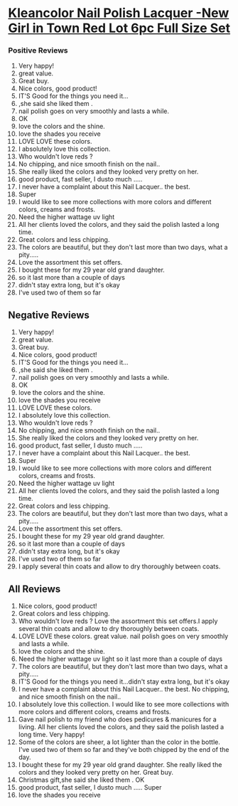 # [Kleancolor Nail Polish Lacquer -New Girl in Town Red Lot 6pc Full Size Set](https://products.checkmycream.com/products/Kleancolor-Nail-Polish-Lacquer-New-Girl-in-Town-Red-Lot-6pc-Full-Size-Set.html)

### Positive Reviews

<ol>
      <li>Very happy!</li>
      <li>great value.</li>
      <li>Great buy.</li>
      <li>Nice colors, good product!</li>
      <li>IT&#x27;S Good for the things you need it...</li>
      <li>,she said she liked them .</li>
      <li>nail polish goes on very smoothly and lasts a while.</li>
      <li>OK</li>
      <li>love the colors and the shine.</li>
      <li>love the shades you receive</li>
      <li>LOVE LOVE these colors.</li>
      <li>I absolutely love this collection.  </li>
      <li>Who wouldn&#x27;t love reds ?</li>
      <li>No chipping,  and nice smooth finish on the nail..</li>
      <li>She really liked the colors and they looked very pretty on her.  </li>
      <li>good product, fast seller, I dusto much .....</li>
      <li>I never have a complaint about this Nail Lacquer.. the best.  </li>
      <li>Super</li>
      <li>I would like to see more collections with more colors and different colors, creams and frosts.</li>
      <li>Need the higher wattage uv light</li>
      <li>All her clients loved the colors, and they said the polish lasted a long time.  </li>
      <li>Great colors and less chipping.</li>
      <li>The colors are beautiful, but they don&#x27;t last more than two days, what a pity.....</li>
      <li>Love the assortment this set offers.</li>
      <li>I bought these for my 29 year old grand daughter.  </li>
      <li>so it last more than a couple of days</li>
      <li>didn&#x27;t stay extra long, but it&#x27;s okay</li>
      <li>I&#x27;ve used two of them so far</li>
</ol>


<h2>Negative Reviews</h2>
<ol>
<li> Very happy!</li>
<li> great value.</li>
<li> Great buy.</li>
<li> Nice colors, good product!</li>
<li> IT&#x27;S Good for the things you need it...</li>
<li> ,she said she liked them .</li>
<li> nail polish goes on very smoothly and lasts a while.</li>
<li> OK</li>
<li> love the colors and the shine.</li>
<li> love the shades you receive</li>
<li> LOVE LOVE these colors.</li>
<li> I absolutely love this collection.  </li>
<li> Who wouldn&#x27;t love reds ?</li>
<li> No chipping,  and nice smooth finish on the nail..</li>
<li> She really liked the colors and they looked very pretty on her.  </li>
<li> good product, fast seller, I dusto much .....</li>
<li> I never have a complaint about this Nail Lacquer.. the best.  </li>
<li> Super</li>
<li> I would like to see more collections with more colors and different colors, creams and frosts.</li>
<li> Need the higher wattage uv light</li>
<li> All her clients loved the colors, and they said the polish lasted a long time.  </li>
<li> Great colors and less chipping.</li>
<li> The colors are beautiful, but they don&#x27;t last more than two days, what a pity.....</li>
<li> Love the assortment this set offers.</li>
<li> I bought these for my 29 year old grand daughter.  </li>
<li> so it last more than a couple of days</li>
<li> didn&#x27;t stay extra long, but it&#x27;s okay</li>
<li> I&#x27;ve used two of them so far</li>
<li> I apply several thin coats and allow to dry thoroughly between coats.</li>
</ol>

<h2>All Reviews</h2>

<ol>
    <li> Nice colors, good product!</li>
    <li> Great colors and less chipping.</li>
    <li> Who wouldn&#x27;t love reds ? Love the assortment this set offers.I apply several thin coats and allow to dry thoroughly between coats.</li>
    <li> LOVE LOVE these colors. great value. nail polish goes on very smoothly and lasts a while.</li>
    <li> love the colors and the shine.</li>
    <li> Need the higher wattage uv light so it last more than a couple of days</li>
    <li> The colors are beautiful, but they don&#x27;t last more than two days, what a pity.....</li>
    <li> IT&#x27;S Good for the things you need it...didn&#x27;t stay extra long, but it&#x27;s okay</li>
    <li> I never have a complaint about this Nail Lacquer.. the best.  No chipping,  and nice smooth finish on the nail..</li>
    <li> I absolutely love this collection.  I would like to see more collections with more colors and different colors, creams and frosts.</li>
    <li> Gave nail polish to my friend who does pedicures &amp; manicures for a living.  All her clients loved the colors, and they said the polish lasted a long time.  Very happy!</li>
    <li> Some of the colors are sheer, a lot lighter than the color in the bottle. I&#x27;ve used two of them so far and they&#x27;ve both chipped by the end of the day.</li>
    <li> I bought these for my 29 year old grand daughter.  She really liked the colors and they looked very pretty on her.  Great buy.</li>
    <li> Christmas gift,she said she liked them . OK</li>
    <li> good product, fast seller, I dusto much ..... Super</li>
    <li> love the shades you receive</li>
</ol>




